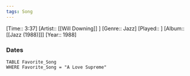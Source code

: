 ```yaml
---
tags: Song  
---
```

[Time:: 3:37]
[Artist:: [[Will Downing]] ]
[Genre:: Jazz]
[Played:: ]
[Album:: [[Jazz (1988)]]]
[Year:: 1988]
### Dates
````dataview
TABLE Favorite_Song
WHERE Favorite_Song = "A Love Supreme"
````